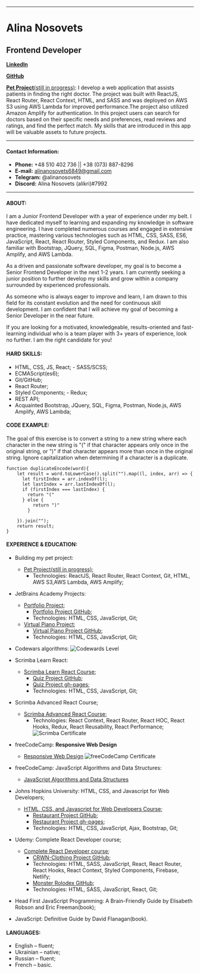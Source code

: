 ******
# **Alina Nosovets**
## **Frontend Developer**

[**LinkedIn**](https://www.linkedin.com/in/alina-nosovets-ab8bb2186/)

[**GitHub**](https://github.com/alikri)

[**Pet Project**(still in progress)](http://doctorsearch.s3-website.eu-central-1.amazonaws.com/): 
I develop a web application that assists patients in finding the right doctor. The project was built with ReactJS, React Router, React Context, HTML, and SASS and was deployed on AWS S3 using AWS Lambda for improved performance.The project also utilized Amazon Amplify for authentication. In this project users can search for doctors based on their specific needs and preferences, read reviews and ratings, and find the perfect match. My skills that are introduced in this app will be valuable assets to future projects.



******

#### **Contact Information:**

* **Phone:** +48 510 402 736 || +38 (073) 887-8296
* **E-mail:** alinanosovets6849@gmail.com 
* **Telegram:** @alinanosovets 
* **Discord:** Alina Nosovets (alikri)#7992

******

#### **ABOUT:**

I am a Junior Frontend Developer with a year of experience under my belt. I have dedicated myself to learning and expanding my knowledge in software engineering. I have completed numerous courses and engaged in extensive practice, mastering various technologies such as HTML, CSS, SASS, ES6, JavaScript, React, React Router, Styled Components, and Redux. I am also familiar with Bootstrap, JQuery, SQL, Figma, Postman, Node.js, AWS Amplify, and AWS Lambda.

As a driven and passionate software developer, my goal is to become a Senior Frontend Developer in the next 1-2 years. I am currently seeking a junior position to further develop my skills and grow within a company surrounded by experienced professionals.

As someone who is always eager to improve and learn, I am drawn to this field for its constant evolution and the need for continuous skill development. I am confident that I will achieve my goal of becoming a Senior Developer in the near future.

If you are looking for a motivated, knowledgeable, results-oriented and fast-learning individual who is a team player with 3+ years of experience, look no further. I am the right candidate for you!

#### **HARD SKILLS:**

* HTML, CSS, JS, React; - SASS/SCSS;
* ECMAScript(es6);
* Git/GitHub;
* React Router;
* Styled Components; - Redux;
* REST API;
* Acquainted Bootstrap, JQuery, SQL, Figma, Postman, Node.js, AWS Amplify, AWS Lambda;

#### **CODE EXAMPLE:**
The goal of this exercise is to convert a string to a new string where each character in the new string is "(" if that character appears only once in the original string, or ")" if that character appears more than once in the original string. Ignore capitalization when determining if a character is a duplicate.


```
function duplicateEncode(word){
    let result = word.toLowerCase().split("").map((l, index, arr) => {
      let firstIndex = arr.indexOf(l);
      let lastIndex = arr.lastIndexOf(l);
      if (firstIndex === lastIndex) {
        return "("
      } else {
          return ")"
        }
      
    }).join("");
    return result;
}
```

#### **EXPERIENCE & EDUCATION:**

* Building my pet project: 
	+ [Pet Project(still in progress)](http://doctorsearch.s3-website.eu-central-1.amazonaws.com/);
		- Technologies: ReactJS, React Router, React Context, Git, HTML, AWS S3,AWS Lambda, AWS Amplify;
* JetBrains Academy Projects:
	+ [Portfolio Project](https://hyperskill.org/projects/137);
		- [Portfolio Project GitHub](https://github.com/alikri/Portfolio);
		- Technologies: HTML, CSS, JavaScript, Git;
	+ [Virtual Piano Project](https://hyperskill.org/projects/101?track=5);
		- [Virtual Piano Project GitHub](https://github.com/alikri/Piano);
		- Technologies: HTML, CSS, JavaScript, Git;
* Codewars algorithms:
	![Codewards Level](https://i.imgur.com/4jJeFPL.png "Codewars Level")
* Scrimba Learn React:
	+ [Scrimba Learn React Course](https://scrimba.com/learn/learnreact);
		- [Quiz Project GitHub](https://github.com/alikri/Quiz-React-Project);
		- [Quiz Project gh-pages](https://github.com/alikri/Quiz-React-Project);
		- Technologies: HTML, CSS, JavaScript, Git;

* Scrimba Advanced React Course;
	+ [Scrimba Advanced React Course](https://scrimba.com/learn/react);
		- Technologies: React Context, React Router, React HOC, React Hooks, Redux, React Reusability, React Performance;
		![Scrimba Certificate](https://i.imgur.com/JQ165D7.png "Scrimba Certificate")

* freeCodeCamp: **Responsive Web Design**
	+ [Responsive Web Design](https://www.freecodecamp.org/learn/2022/responsive-web-design/)
	![freeCodeCamp Certificate](https://i.imgur.com/Gzz63bK.png "freeCodeCamp Certificate")
* freeCodeCamp: JavaScript Algorithms and Data Structures:
	+ [JavaScript Algorithms and Data Structures](https://www.freecodecamp.org/learn/javascript-algorithms-and-data-structures/)
* Johns Hopkins University: HTML, CSS, and Javascript for Web Developers;
	+ [HTML, CSS, and Javascript for Web Developers Course](https://www.coursera.org/learn/html-css-javascript-for-web-developers?action=enroll);
		- [Restaurant Project GitHub](https://github.com/alikri/Restaurant-Project);
		- [Restaurant Project gh-pages](https://alikri.github.io/Restaurant-Project/index.html#);
		- Technologies: HTML, CSS, JavaScript, Ajax, Bootstrap, Git;
* Udemy: Complete React Developer course;
	+ [Complete React Developer course](https://www.udemy.com/course/complete-react-developer-zero-to-mastery/);
		- [CRWN-Clothing Project GitHub](https://github.com/alikri/CRWN-clothing-2v);
		- Technologies: HTML, SASS, JavaScript, React, React Router, React Hooks, React Context, Styled Components, Firebase, Netlify;
		- [Monster Rolodex GitHub](https://github.com/alikri/React-Basi-Monster-Rolodex);
		- Technologies: HTML, SASS, JavaScript, React, Git;
* Head First JavaScript Programming: A Brain-Friendly Guide by Elisabeth Robson and Eric Freeman(book);
* JavaScript: Definitive Guide by David Flanagan(book).

#### **LANGUAGES:**
* English – fluent; 
* Ukrainian – native; 
* Russian – fluent; 
* French – basic.







